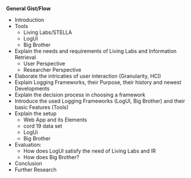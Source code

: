 **General Gist/Flow**
- Introduction
- Tools
    - Living Labs/STELLA
    - LogUI
    - Big Brother
- Explain the needs and requirements of Living Labs and Information Retrieval
    - User Perspective
    - Researcher Perspective
- Elaborate the intricaties of user interaction (Granularity, HCI)
- Explain Logging Frameworks, their Purpose, their history and newest Developments
- Explain the decision process in choosing a framework
- Introduce the used Logging Frameworks (LogUI, Big Brother) and their basic Features (Tools)
- Explain the setup 
    - Web App and its Elements
    - cord 19 data set
    - LogUi
    - Big Brother
- Evaluation: 
    - How does LogUI satisfy the need of Living Labs and IR
    - How does Big Brother?
- Conclusion
- Further Research
